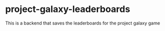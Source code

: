 # project-galaxy-leaderboards
This is a backend that saves the leaderboards for the project galaxy game
